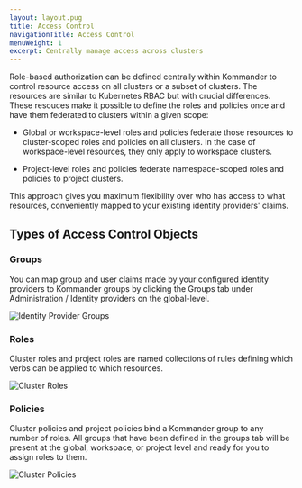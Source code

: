 ```yaml
---
layout: layout.pug
title: Access Control
navigationTitle: Access Control
menuWeight: 1
excerpt: Centrally manage access across clusters
---
```


Role-based authorization can be defined centrally within Kommander to control resource access on all clusters or a subset of clusters. The resources are similar to Kubernetes RBAC but with crucial differences. These resouces make it possible to define the roles and policies once and have them federated to clusters within a given scope:

- Global or workspace-level roles and policies federate those resources to cluster-scoped roles and policies on all clusters. In the case of workspace-level resources, they only apply to workspace clusters.

- Project-level roles and policies federate namespace-scoped roles and policies to project clusters.

This approach gives you maximum flexibility over who has access to what resources, conveniently mapped to your existing identity providers' claims.

## Types of Access Control Objects

### Groups

You can map group and user claims made by your configured identity providers to Kommander groups by clicking the Groups tab under Administration / Identity providers on the global-level.

![Identity Provider Groups](/ksphere/kommander/1.0/img/access-control-idp-groups.png)

### Roles

Cluster roles and project roles are named collections of rules defining which verbs can be applied to which resources.

![Cluster Roles](/ksphere/kommander/1.0/img/access-control-cluster-roles.png)

### Policies

Cluster policies and project policies bind a Kommander group to any number of roles. All groups that have been defined in the groups tab will be present at the global, workspace, or project level and ready for you to assign roles to them.

![Cluster Policies](/ksphere/kommander/1.0/img/access-control-cluster-policies.png)
